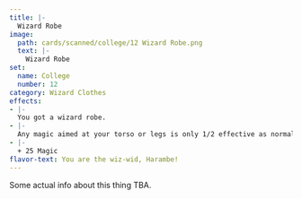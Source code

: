 ```yaml
---
title: |-
  Wizard Robe
image: 
  path: cards/scanned/college/12 Wizard Robe.png
  text: |-
    Wizard Robe
set:
  name: College
  number: 12
category: Wizard Clothes
effects: 
- |-
  You got a wizard robe.
- |-
  Any magic aimed at your torso or legs is only 1/2 effective as normal.
- |-
  + 25 Magic
flavor-text: You are the wiz-wid, Harambe!
---
```

Some actual info about this thing TBA.
